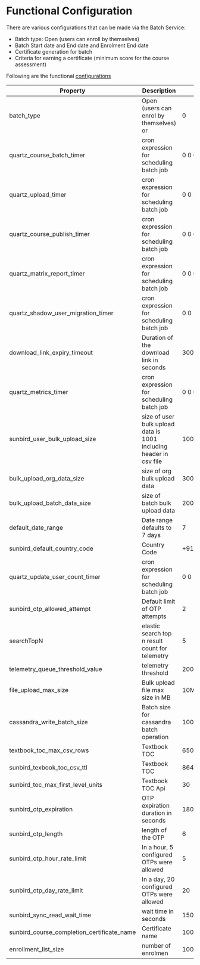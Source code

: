 # Functional Configuration

There are various configurations that can be made via the Batch Service:

* Batch type: Open (users can enroll by themselves)
* Batch Start date and End date and Enrolment End date
* Certificate generation for batch
* Criteria for earning a certificate (minimum score for the course assessment)

Following are the functional [configurations](https://github.com/project-sunbird/sunbird-devops/blob/release-5.4.0-lern/ansible/roles/stack-sunbird/templates/sunbird\_lms-service.env)

<table><thead><tr><th width="337.3333333333333">Property</th><th>Description</th><th>Default Value</th></tr></thead><tbody><tr><td>batch_type</td><td>Open (users can enrol by themselves) or</td><td>0</td></tr><tr><td>quartz_course_batch_timer</td><td>cron expression for scheduling batch job</td><td>0 0 0/4 1/1 * ? *</td></tr><tr><td>quartz_upload_timer</td><td>cron expression for scheduling batch job</td><td>0 0 23 1/1 * ? *</td></tr><tr><td>quartz_course_publish_timer</td><td>cron expression for scheduling batch job</td><td>0 0 0/1 1/1 * ? *</td></tr><tr><td>quartz_matrix_report_timer</td><td>cron expression for scheduling batch job</td><td>0 0 0/4 1/1 * ? *</td></tr><tr><td>quartz_shadow_user_migration_timer</td><td>cron expression for scheduling batch job</td><td>0 0 2 1/1 * ? *</td></tr><tr><td>download_link_expiry_timeout</td><td>Duration of the download link in seconds</td><td>300</td></tr><tr><td>quartz_metrics_timer</td><td>cron expression for scheduling batch job</td><td>0 0 0/4 * * ? *</td></tr><tr><td>sunbird_user_bulk_upload_size</td><td>size of user bulk upload data is 1001 including header in csv file</td><td>1001</td></tr><tr><td>bulk_upload_org_data_size</td><td>size of org bulk upload data</td><td>300</td></tr><tr><td>bulk_upload_batch_data_size</td><td>size of batch bulk upload data</td><td>200</td></tr><tr><td>default_date_range</td><td>Date range defaults to 7 days</td><td>7</td></tr><tr><td>sunbird_default_country_code</td><td>Country Code</td><td>+91</td></tr><tr><td>quartz_update_user_count_timer</td><td>cron expression for scheduling batch job</td><td>0 0 2 1/1 * ? *</td></tr><tr><td>sunbird_otp_allowed_attempt</td><td>Default limit of OTP attempts</td><td>2</td></tr><tr><td>searchTopN</td><td>elastic search top n result count for telemetry</td><td>5</td></tr><tr><td>telemetry_queue_threshold_value</td><td>telemetry threshold</td><td>200</td></tr><tr><td>file_upload_max_size</td><td>Bulk upload file max size in MB</td><td>10MB</td></tr><tr><td>cassandra_write_batch_size</td><td>Batch size for cassandra batch operation</td><td>100</td></tr><tr><td>textbook_toc_max_csv_rows</td><td>Textbook TOC</td><td>6500</td></tr><tr><td>sunbird_texbook_toc_csv_ttl</td><td>Textbook TOC</td><td>86400</td></tr><tr><td>sunbird_toc_max_first_level_units</td><td>Textbook TOC Api</td><td>30</td></tr><tr><td>sunbird_otp_expiration</td><td>OTP expiration duration in seconds</td><td>1800</td></tr><tr><td>sunbird_otp_length</td><td>length of the OTP</td><td>6</td></tr><tr><td>sunbird_otp_hour_rate_limit</td><td>In a hour, 5 configured OTPs were allowed</td><td>5</td></tr><tr><td>sunbird_otp_day_rate_limit</td><td>In a day, 20 configured OTPs were allowed</td><td>20</td></tr><tr><td>sunbird_sync_read_wait_time</td><td>wait time in seconds</td><td>1500</td></tr><tr><td>sunbird_course_completion_certificate_name</td><td>Certificate name</td><td>100PercentCompletionCertificate</td></tr><tr><td>enrollment_list_size</td><td>number of enrolmen</td><td>1000</td></tr></tbody></table>

